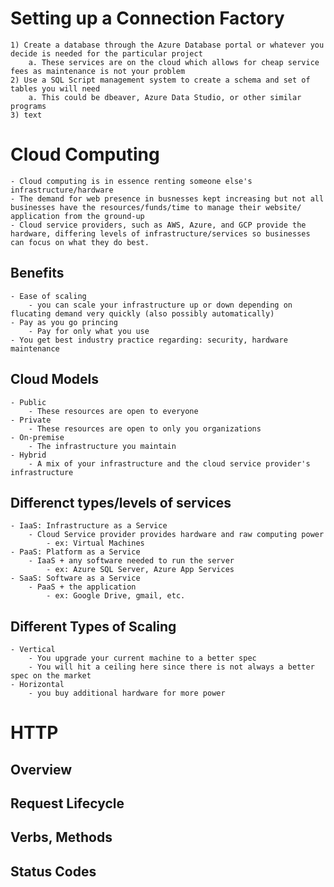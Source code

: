 # Setting up a Connection Factory
    1) Create a database through the Azure Database portal or whatever you decide is needed for the particular project
        a. These services are on the cloud which allows for cheap service fees as maintenance is not your problem
    2) Use a SQL Script management system to create a schema and set of tables you will need
        a. This could be dbeaver, Azure Data Studio, or other similar programs
    3) text

# Cloud Computing
    - Cloud computing is in essence renting someone else's infrastructure/hardware
    - The demand for web presence in busnesses kept increasing but not all businesses have the resources/funds/time to manage their website/     application from the ground-up
    - Cloud service providers, such as AWS, Azure, and GCP provide the hardware, differing levels of infrastructure/services so businesses can focus on what they do best.

## Benefits
    - Ease of scaling
        - you can scale your infrastructure up or down depending on flucating demand very quickly (also possibly automatically)
    - Pay as you go princing
        - Pay for only what you use
    - You get best industry practice regarding: security, hardware maintenance

## Cloud Models
    - Public
        - These resources are open to everyone
    - Private
        - These resources are open to only you organizations
    - On-premise
        - The infrastructure you maintain
    - Hybrid
        - A mix of your infrastructure and the cloud service provider's infrastructure

## Differenct types/levels of services
    - IaaS: Infrastructure as a Service
        - Cloud Service provider provides hardware and raw computing power
            - ex: Virtual Machines
    - PaaS: Platform as a Service
        - IaaS + any software needed to run the server
            - ex: Azure SQL Server, Azure App Services
    - SaaS: Software as a Service
        - PaaS + the application
            - ex: Google Drive, gmail, etc.

## Different Types of Scaling
    - Vertical
        - You upgrade your current machine to a better spec
        - You will hit a ceiling here since there is not always a better spec on the market
    - Horizontal
        - you buy additional hardware for more power
# HTTP
## Overview

## Request Lifecycle

## Verbs, Methods

## Status Codes
